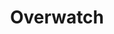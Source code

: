 ---
title: Overwatch
crosslinks:
- OverwatchCirclejerk
- Competitiveoverwatch
- cayke
- OverwatchUniversity
- OverwatchLFT
- OWConsole
- xkcd
- heroesofthestorm
- OverwatchHeroConcepts
- LucioRollouts
- leagueoflegends
- pcmasterrace
- lore_dumps
- nocontext
- OutOfTheLoop
- SymmetraMains
- hearthstone
- OverwatchCustomGames
- gaming
---